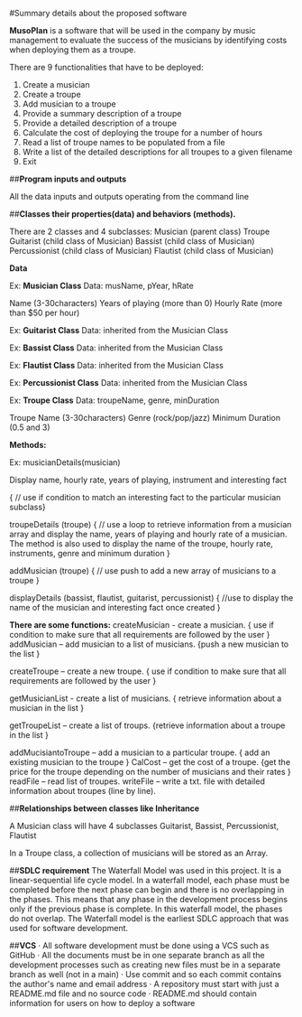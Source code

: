 #Summary details about the proposed software

**MusoPlan** is a software that will be used in the company by music management to evaluate the success of the musicians by identifying costs when deploying them as a troupe. 

There are 9 functionalities that have to be deployed:
1.	Create a musician
2.	Create a troupe
3.	Add musician to a troupe
4. Provide a summary description of a troupe
5. Provide a detailed description of a troupe
6. Calculate the cost of deploying the troupe for a number of hours
7. Read a list of troupe names to be populated from a file
8. Write a list of the detailed descriptions for all troupes to a given filename
9. Exit

 ##**Program inputs and outputs**

All the data inputs and outputs operating from the command line


 ##**Classes their properties(data) and behaviors (methods).**

There are 2 classes and 4 subclasses:
Musician (parent class)
Troupe
Guitarist (child class of Musician)
Bassist (child class of Musician)
Percussionist (child class of Musician)
Flautist (child class of Musician)





**Data**

 Ex: **Musician Class**
 Data: musName, pYear, hRate
 
 
Name (3-30characters)
 Years of playing (more than 0)
Hourly Rate (more than $50 per hour) 

Ex: **Guitarist Class**
Data: inherited from the Musician Class

Ex: **Bassist Class**
Data: inherited from the Musician Class


Ex: **Flautist Class**
Data: inherited from the Musician Class


Ex: **Percussionist Class**
Data: inherited from the Musician Class


Ex: **Troupe Class**
Data: troupeName, genre, minDuration

Troupe Name (3-30characters)
Genre (rock/pop/jazz)
Minimum Duration (0.5 and 3)

**Methods:** 
 
 Ex:
 musicianDetails(musician)

Display name, hourly rate, years of playing, instrument and interesting fact 
 
 
{ // use if condition to match an interesting fact to the particular musician subclass}

troupeDetails (troupe)
{ // use a loop to retrieve information from a musician array and display the name, years of playing and hourly rate of a musician. The method is also used to display the name of the troupe, hourly rate, instruments, genre and minimum duration
}

addMusician (troupe)
{
// use push to add a new array of musicians to a troupe
}

displayDetails (bassist, flautist, guitarist, percussionist)
{
 //use to display the name of the musician and interesting fact once created 
}

**There are some functions:**
createMusician - create a musician.
{ use if condition to make sure that all requirements are followed by the user
}
addMusician – add musician to a list of musicians.
{push a new musician to the list
}

createTroupe – create a new troupe.
{ use if condition to make sure that all requirements are followed by the user
}

getMusicianList - create a list of musicians.
{ retrieve information about a musician in the list 
}

getTroupeList – create a list of troups.
{retrieve information about a troupe in the list
}

addMucisiantoTroupe – add a musician to a particular troupe.
{ add an existing musician to the troupe
}
CalCost – get the cost of a troupe.
{get the price for the troupe depending on the number of musicians and their rates
}
readFile – read list of troupes.
writeFile – write a txt. file with detailed information about troupes (line by line).


 ##**Relationships between classes like Inheritance**

A Musician class will have 4 subclasses Guitarist, Bassist, Percussionist, Flautist

In a Troupe class, a collection of musicians will be stored as an Array.

 
##**SDLC requirement**
The Waterfall Model was used in this project. It is a linear-sequential life cycle model. In a waterfall model, each phase must be completed before the next phase can begin and there is no overlapping in the phases. This means that any phase in the development process begins only if the previous phase is complete. In this waterfall model, the phases do not overlap.
The Waterfall model is the earliest SDLC approach that was used for software development.

 
 ##**VCS**
· All software development must be done using a VCS such as GitHub
· All the documents must be in one separate branch as all the development processes such as creating new files must be in a separate branch as well (not in a main)
· Use commit and so each commit contains the author's name and email address
· A repository must start with just a README.md file and no source code
· README.md should contain information for users on how to deploy a software



